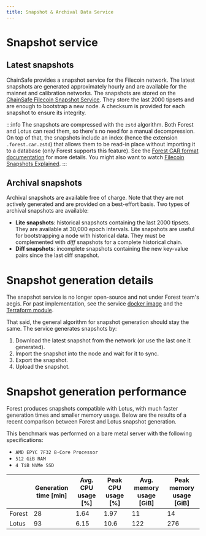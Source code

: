 ```yaml
---
title: Snapshot & Archival Data Service
---
```


# Snapshot service

## Latest snapshots

ChainSafe provides a snapshot service for the Filecoin network. The latest snapshots are generated approximately hourly and are available for the mainnet and calibration networks. The snapshots are stored on the [ChainSafe Filecoin Snapshot Service](https://forest-archive.chainsafe.dev/list). They store the last 2000 tipsets and are enough to bootstrap a new node. A checksum is provided for each snapshot to ensure its integrity.

:::info
The snapshots are compressed with the `zstd` algorithm. Both Forest and Lotus can read them, so there's no need for a manual decompression. On top of that, the snapshots include an index (hence the extension `.forest.car.zstd`) that allows them to be read-in place without importing it to a database (only Forest supports this feature). See the [Forest CAR format documentation](https://docs.rs/forest-filecoin/latest/forest_filecoin/db/car/forest/index.html) for more details. You might also want to watch [Filecoin Snapshots Explained](https://www.youtube.com/watch?v=GZ9VhCveRdA).
:::

## Archival snapshots

Archival snapshots are available free of charge. Note that they are not actively generated and are provided on a best-effort basis. Two types of archival snapshots are available:

- **Lite snapshots**: historical snapshots containing the last 2000 tipsets. They are available at 30,000 epoch intervals. Lite snapshots are useful for bootstrapping a node with historical data. They must be complemented with _diff_ snapshots for a complete historical chain.
- **Diff snapshots**: incomplete snapshots containing the new key-value pairs since the last diff snapshot.

# Snapshot generation details

The snapshot service is no longer open-source and not under Forest team's aegis. For past implementation, see the service [docker image](https://github.com/ChainSafe/forest-iac/tree/c928f5f9892cfd4b38ba718347ef28141dc667f9/images/snapshot-service) and the [Terraform module](https://github.com/ChainSafe/forest-iac/tree/c928f5f9892cfd4b38ba718347ef28141dc667f9/tf-managed/modules/daily-snapshot).

That said, the general algorithm for snapshot generation should stay the same. The service generates snapshots by:

1. Download the latest snapshot from the network (or use the last one it generated).
2. Import the snapshot into the node and wait for it to sync.
3. Export the snapshot.
4. Upload the snapshot.

# Snapshot generation performance

Forest produces snapshots compatible with Lotus, with much faster generation times and smaller memory usage. Below are the results of a recent comparison between Forest and Lotus snapshot generation.

This benchmark was performed on a bare metal server with the following specifications:

- `AMD EPYC 7F32 8-Core Processor`
- `512 GiB RAM`
- `4 TiB NVMe SSD`

|        | Generation time [min] | Avg. CPU usage [%] | Peak CPU usage [%] | Avg. memory usage [GiB] | Peak memory usage [GiB] |
| ------ | --------------------- | ------------------ | ------------------ | ----------------------- | ----------------------- |
| Forest | 28                    | 1.64               | 1.97               | 11                      | 14                      |
| Lotus  | 93                    | 6.15               | 10.6               | 122                     | 276                     |
